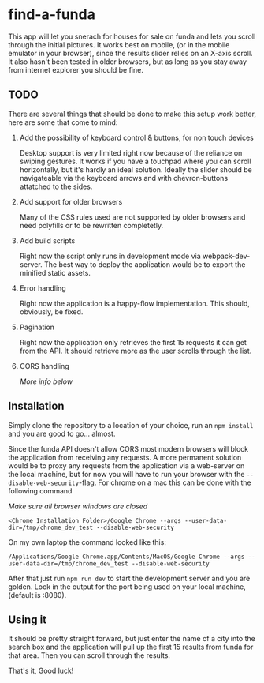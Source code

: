 # find-a-funda
This app will let you snerach for houses for sale on funda and lets you scroll through the initial pictures. It works best on mobile, (or in the mobile emulator in your browser), since the results slider relies on an X-axis scroll. It also hasn't been tested in older browsers, but as long as you stay away from internet explorer you should be fine.

## TODO
There are several things that should be done to make this setup work better, here are some that come to mind:
1. Add the possibility of keyboard control & buttons, for non touch devices
   
   Desktop support is very limited right now because of the reliance on swiping gestures. It works if you have a touchpad where you can scroll horizontally, but it's hardly an ideal solution. Ideally the slider should be navigateable via the keyboard arrows and with chevron-buttons attatched to the sides.
2. Add support for older browsers
   
   Many of the CSS rules used are not supported by older browsers and need polyfills or to be rewritten completetly.
3. Add build scripts
   
   Right now the script only runs in development mode via webpack-dev-server. The best way to deploy the application would be to export the minified static assets.
4. Error handling
   
   Right now the application is a happy-flow implementation. This should, obviously, be fixed.
5. Pagination

   Right now the application only retrieves the first 15 requests it can get from the API. It should retrieve more as the user scrolls through the list.
6. CORS handling
   
   _More info below_

## Installation

Simply clone the repository to a location of your choice, run an `npm install` and you are good to go... almost.

Since the funda API doesn't allow CORS most modern browsers will block the application from receiving any requests. A more permanent solution would be to proxy any requests from the application via a web-server on the local machine, but for now you will have to run your browser with the `--disable-web-security`-flag. For chrome on a mac this can be done with the following command 

*Make sure all browser windows are closed*

`<Chrome Installation Folder>/Google Chrome --args --user-data-dir=/tmp/chrome_dev_test --disable-web-security`

On my own laptop the command looked like this:

`/Applications/Google Chrome.app/Contents/MacOS/Google Chrome --args --user-data-dir=/tmp/chrome_dev_test --disable-web-security`

After that just run `npm run dev` to start the development server and you are golden. Look in the output for the port being used on your local machine, (default is :8080).

## Using it

It should be pretty straight forward, but just enter the name of a city into the search box and the application will pull up the first 15 results from funda for that area. Then you can scroll through the results.

That's it, Good luck!
